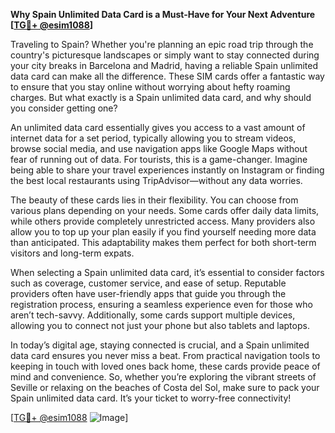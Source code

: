 **Why Spain Unlimited Data Card is a Must-Have for Your Next Adventure [[TG💪+ @esim1088](https://t.me/s/esim1088)]**

Traveling to Spain? Whether you're planning an epic road trip through the country's picturesque landscapes or simply want to stay connected during your city breaks in Barcelona and Madrid, having a reliable Spain unlimited data card can make all the difference. These SIM cards offer a fantastic way to ensure that you stay online without worrying about hefty roaming charges. But what exactly is a Spain unlimited data card, and why should you consider getting one?

An unlimited data card essentially gives you access to a vast amount of internet data for a set period, typically allowing you to stream videos, browse social media, and use navigation apps like Google Maps without fear of running out of data. For tourists, this is a game-changer. Imagine being able to share your travel experiences instantly on Instagram or finding the best local restaurants using TripAdvisor—without any data worries.

The beauty of these cards lies in their flexibility. You can choose from various plans depending on your needs. Some cards offer daily data limits, while others provide completely unrestricted access. Many providers also allow you to top up your plan easily if you find yourself needing more data than anticipated. This adaptability makes them perfect for both short-term visitors and long-term expats.

When selecting a Spain unlimited data card, it’s essential to consider factors such as coverage, customer service, and ease of setup. Reputable providers often have user-friendly apps that guide you through the registration process, ensuring a seamless experience even for those who aren’t tech-savvy. Additionally, some cards support multiple devices, allowing you to connect not just your phone but also tablets and laptops.

In today’s digital age, staying connected is crucial, and a Spain unlimited data card ensures you never miss a beat. From practical navigation tools to keeping in touch with loved ones back home, these cards provide peace of mind and convenience. So, whether you’re exploring the vibrant streets of Seville or relaxing on the beaches of Costa del Sol, make sure to pack your Spain unlimited data card. It’s your ticket to worry-free connectivity!

[[TG💪+ @esim1088](https://t.me/s/esim1088) ![Image](https://i.postimg.cc/Y0z9fWf4/image.png)]